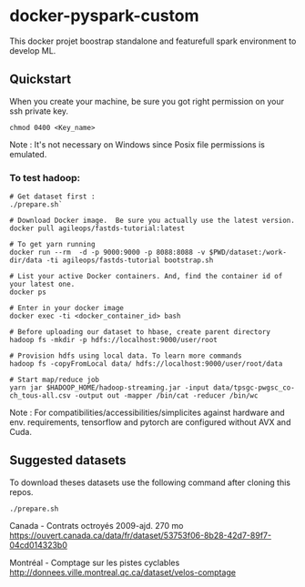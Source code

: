 # docker-pyspark-custom

This docker projet boostrap standalone and featurefull spark environment to develop ML.

## Quickstart

When you create your machine, be sure you got right permission on your ssh private key.

```
chmod 0400 <Key_name>
```

Note : It's not necessary on Windows since Posix file permissions is emulated.

### To test hadoop:

```
# Get dataset first :
./prepare.sh`

# Download Docker image.  Be sure you actually use the latest version.
docker pull agileops/fastds-tutorial:latest

# To get yarn running
docker run --rm  -d -p 9000:9000 -p 8088:8088 -v $PWD/dataset:/work-dir/data -ti agileops/fastds-tutorial bootstrap.sh

# List your active Docker containers. And, find the container id of your latest one.
docker ps

# Enter in your docker image
docker exec -ti <docker_container_id> bash

# Before uploading our dataset to hbase, create parent directory
hadoop fs -mkdir -p hdfs://localhost:9000/user/root

# Provision hdfs using local data. To learn more commands
hadoop fs -copyFromLocal data/ hdfs://localhost:9000/user/root/data

# Start map/reduce job
yarn jar $HADOOP_HOME/hadoop-streaming.jar -input data/tpsgc-pwgsc_co-ch_tous-all.csv -output out -mapper /bin/cat -reducer /bin/wc
```

Note : For compatibilities/accessibilities/simplicites against hardware and env. requirements, tensorflow and pytorch are configured without AVX and Cuda.

## Suggested datasets

To download theses datasets use the following command after cloning this repos.

```
./prepare.sh
```

Canada - Contrats octroyés 2009-ajd. 270 mo
https://ouvert.canada.ca/data/fr/dataset/53753f06-8b28-42d7-89f7-04cd014323b0

Montréal - Comptage sur les pistes cyclables
http://donnees.ville.montreal.qc.ca/dataset/velos-comptage
